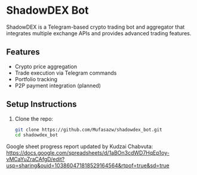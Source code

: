 # ShadowDEX Bot

ShadowDEX is a Telegram-based crypto trading bot and aggregator that integrates multiple exchange APIs and provides advanced trading features.

## Features
- Crypto price aggregation
- Trade execution via Telegram commands
- Portfolio tracking
- P2P payment integration (planned)

## Setup Instructions

1. Clone the repo:
   ```bash
   git clone https://github.com/Mufasazw/shadowdex_bot.git
   cd shadowdex_bot


Google sheet progress report updated by Kudzai Chabvuta: https://docs.google.com/spreadsheets/d/1aBOn3cdWD7HqEp1oy-vMCaYuZraCAfgD/edit?usp=sharing&ouid=103860471818529164564&rtpof=true&sd=true
